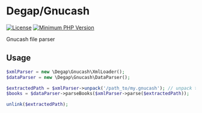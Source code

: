 # Degap/Gnucash

[![License](https://img.shields.io/badge/license-MIT-blue.svg?style=flat-square)](LICENSE.txt)
[![Minimum PHP Version](https://img.shields.io/badge/php-%3E%3D%207.1-8892BF.svg?style=flat-square)](https://php.net/)

Gnucash file parser

## Usage

```php
$xmlParser = new \Degap\Gnucash\XmlLoader();
$dataParser = new \Degap\Gnucash\DataParser();

$extractedPath = $xmlParser->unpack('/path_to/my.gnucash'); // unpack to /path_to/my.xml
$books = $dataParser->parseBooks($xmlParser->parse($extractedPath));

unlink($extractedPath);
```
